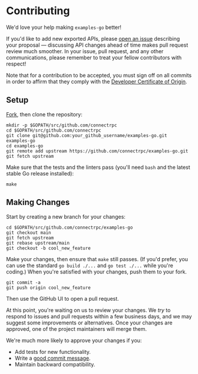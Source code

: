 Contributing
============

We'd love your help making `examples-go` better!

If you'd like to add new exported APIs, please [open an issue][open-issue]
describing your proposal &mdash; discussing API changes ahead of time makes
pull request review much smoother. In your issue, pull request, and any other
communications, please remember to treat your fellow contributors with
respect!

Note that for a contribution to be accepted, you must sign off on all commits
in order to affirm that they comply with the [Developer Certificate of Origin][dco].

## Setup

[Fork][fork], then clone the repository:

```
mkdir -p $GOPATH/src/github.com/connectrpc
cd $GOPATH/src/github.com/connectrpc
git clone git@github.com:your_github_username/examples-go.git examples-go
cd examples-go
git remote add upstream https://github.com/connectrpc/examples-go.git
git fetch upstream
```

Make sure that the tests and the linters pass (you'll need `bash` and the
latest stable Go release installed):

```
make 
```

## Making Changes

Start by creating a new branch for your changes:

```
cd $GOPATH/src/github.com/connectrpc/examples-go
git checkout main
git fetch upstream
git rebase upstream/main
git checkout -b cool_new_feature
```

Make your changes, then ensure that `make` still passes. (If you'd prefer, you
can use the standard `go build ./...` and `go test ./...` while you're coding.)
When you're satisfied with your changes, push them to your fork.

```
git commit -a
git push origin cool_new_feature
```

Then use the GitHub UI to open a pull request.

At this point, you're waiting on us to review your changes. We *try* to respond
to issues and pull requests within a few business days, and we may suggest some
improvements or alternatives. Once your changes are approved, one of the
project maintainers will merge them.

We're much more likely to approve your changes if you:

* Add tests for new functionality.
* Write a [good commit message][commit-message].
* Maintain backward compatibility.

[fork]: https://github.com/connectrpc/examples-go/fork
[open-issue]: https://github.com/connectrpc/examples-go/issues/new
[dco]: https://developercertificate.org
[commit-message]: http://tbaggery.com/2008/04/19/a-note-about-git-commit-messages.html
